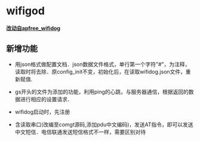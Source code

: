 
# wifigod

**[改动自apfree_wifidog](https://github.com/liudf0716/apfree_wifidog)**

## 新增功能

* 用json格式做配置文档．json数据文件格式，单行第一个字符"#"，为注释，读取时将去除．原config_init不变，初始化后，在读取wifidog.json文件，重新赋值.

* gs开头的文件为添加的功能，利用ping的心跳，与服务器通信，根据返回的数据进行相应的设置请求．

* wifidog启动时，先注册

* 含读取串口(改编至comgt源码,添加pdu中文编码)，发送AT指令，即可以发送中文短信．电信联通发送短信格式不一样，需要区别对待


